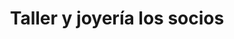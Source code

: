---
title: "Taller y joyería los socios"
url: /amalfi/taller-y-joyeria-los-socios/
shop: joyería
---